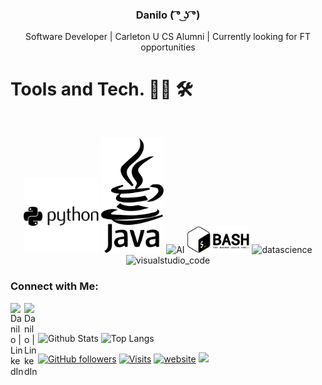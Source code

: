 <h3 align="center"> Danilo ( ͡° ͜ʖ ͡°) </h3>

<p align="center">
Software Developer | Carleton U CS Alumni | Currently looking for FT opportunities
</p>

# Tools and Tech. 👨‍💻 🛠 
<br/>
<p align="center">

<img src="https://github.com/Xx-Ashutosh-xX/Xx-Ashutosh-xX/blob/master/assets/icons/python.png" alt="python" width="120" hight="50">
<img src="https://github.com/Xx-Ashutosh-xX/Xx-Ashutosh-xX/blob/master/assets/icons/java.png" alt="java"  width="100" hight="50">
<img src="https://github.com/Xx-Ashutosh-xX/Xx-Ashutosh-xX/blob/master/assets/icons/ai.png" alt="AI" width="90" hight="50">
<img src="https://github.com/Xx-Ashutosh-xX/Xx-Ashutosh-xX/blob/master/assets/icons/bash.png" alt="bash" width="100" hight="50">
<img src="https://github.com/Xx-Ashutosh-xX/Xx-Ashutosh-xX/blob/master/assets/icons/datascience.png" alt="datascience" width="180" hight="50">
<img src="https://github.com/Xx-Ashutosh-xX/Xx-Ashutosh-xX/blob/master/assets/icons/visualstudio_code.png" alt="visualstudio_code" width="240" hight="50">


### Connect with Me:

[<img align="left" alt="Danilo | LinkedIn" width="22px" src="https://cdn.jsdelivr.net/npm/simple-icons@v3/icons/linkedin.svg" />](https://www.linkedin.com/in/daniloorozco/)
[<img align="left" alt="Danilo | LinkedIn" width="22px" src="https://cdn.jsdelivr.net/npm/simple-icons@v3/icons/github.svg" />](https://github.com/daniloorozco/)

<br />
<br />

![Github Stats](https://github-readme-stats.vercel.app/api?username=daniloorozco&count_private=true&show_icons=true&include_all_commits=true)
![Top Langs](https://github-readme-stats.vercel.app/api/top-langs/?username=daniloorozco&hide=TeX&layout=compact)


[![GitHub followers](https://img.shields.io/github/followers/daniloorozco.svg?style=social&label=Follow&maxAge=2592000)](https://github.com/daniloorozco?tab=followers)
[![Visits](https://komarev.com/ghpvc/?username=daniloorozco&logo=GitHub&label=github%20visits&color=336699&logoColor=white&style=flat-square)](https://github.com/daniloorozco)
[![website](https://img.shields.io/badge/Website-46a2f1.svg?&style=flat-square&logo=Google-Chrome&logoColor=white&link=https://daniloorozco.github.io/)](https://daniloorozco.github.io/)
![](https://visitor-badge.glitch.me/badge?page_id=daniloorozco.daniloorozco)

